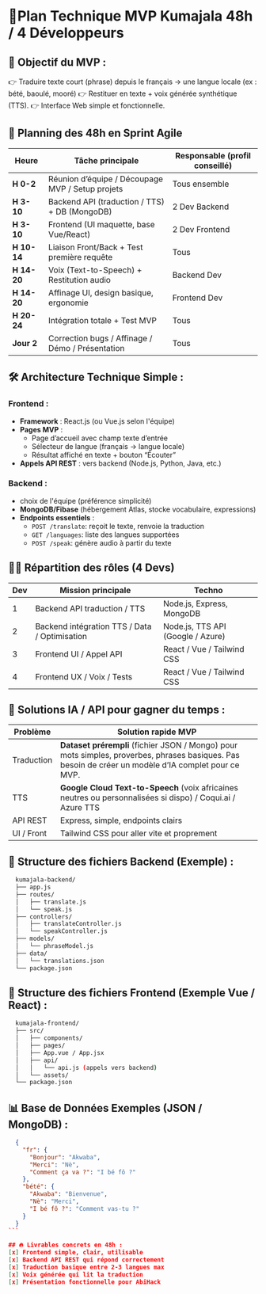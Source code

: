 # 🚀Plan Technique MVP Kumajala 48h / 4 Développeurs

## 🎯 Objectif du MVP :
👉 Traduire texte court (phrase) depuis le français → une langue locale (ex : bété, baoulé, mooré)
👉 Restituer en texte + voix générée synthétique (TTS).
👉 Interface Web simple et fonctionnelle.

## 📅 Planning des 48h en Sprint Agile

| Heure       | Tâche principale                                 | Responsable (profil conseillé) |
| ----------- | ------------------------------------------------ | ------------------------------ |
| **H 0-2**   | Réunion d’équipe / Découpage MVP / Setup projets | Tous ensemble                  |
| **H 3-10**  | Backend API (traduction / TTS) + DB (MongoDB)    | 2 Dev Backend                  |
| **H 3-10**  | Frontend (UI maquette, base Vue/React)           | 2 Dev Frontend                 |
| **H 10-14** | Liaison Front/Back + Test première requête       | Tous                           |
| **H 14-20** | Voix (Text-to-Speech) + Restitution audio        | Backend Dev                    |
| **H 14-20** | Affinage UI, design basique, ergonomie           | Frontend Dev                   |
| **H 20-24** | Intégration totale + Test MVP                    | Tous                           |
| **Jour 2**  | Correction bugs / Affinage / Démo / Présentation | Tous                           |

## 🛠️ Architecture Technique Simple :

### Frontend :
- **Framework** : React.js (ou Vue.js selon l'équipe)
- **Pages MVP** :
  - Page d’accueil avec champ texte d’entrée
  - Sélecteur de langue (français → langue locale)
  - Résultat affiché en texte + bouton “Écouter”
- **Appels API REST** : vers backend (Node.js, Python, Java, etc.)

### Backend :
- choix de l'équipe (préférence simplicité)
- **MongoDB/Fibase** (hébergement Atlas, stocke vocabulaire, expressions)
- **Endpoints essentiels** :
  - `POST /translate`: reçoit le texte, renvoie la traduction
  - `GET /languages`:  liste des langues supportées
  - `POST /speak`: génère audio à partir du texte

## 🧑‍💻 Répartition des rôles (4 Devs)

| Dev | Mission principale                            | Techno                            |
| --- | --------------------------------------------- | --------------------------------- |
| 1   | Backend API traduction / TTS                  | Node.js, Express, MongoDB         |
| 2   | Backend intégration TTS / Data / Optimisation | Node.js, TTS API (Google / Azure) |
| 3   | Frontend UI / Appel API                       | React / Vue / Tailwind CSS        |
| 4   | Frontend UX / Voix / Tests                    | React / Vue / Tailwind CSS        |

## 🔑 Solutions IA / API pour gagner du temps :

| Problème   | Solution rapide MVP                                                                                                                                  |
| ---------- | ---------------------------------------------------------------------------------------------------------------------------------------------------- |
| Traduction | **Dataset prérempli** (fichier JSON / Mongo) pour mots simples, proverbes, phrases basiques. Pas besoin de créer un modèle d’IA complet pour ce MVP. |
| TTS        | **Google Cloud Text-to-Speech** (voix africaines neutres ou personnalisées si dispo) / Coqui.ai / Azure TTS                                          |
| API REST   | Express, simple, endpoints clairs                                                                                                                    |
| UI / Front | Tailwind CSS pour aller vite et proprement                                                                                                           |

## 📂 Structure des fichiers Backend (Exemple) :

```bash
  kumajala-backend/
  ├── app.js
  ├── routes/
  │   ├── translate.js
  │   └── speak.js
  ├── controllers/
  │   ├── translateController.js
  │   └── speakController.js
  ├── models/
  │   └── phraseModel.js
  ├── data/
  │   └── translations.json
  └── package.json
```

## 📂 Structure des fichiers Frontend (Exemple Vue / React) :

```bash
  kumajala-frontend/
  ├── src/
  │   ├── components/
  │   ├── pages/
  │   ├── App.vue / App.jsx
  │   ├── api/
  │   │   └── api.js (appels vers backend)
  │   └── assets/
  └── package.json
```

## 📊 Base de Données Exemples (JSON / MongoDB) :

````json
  {
    "fr": {
      "Bonjour": "Akwaba",
      "Merci": "Nè",
      "Comment ça va ?": "I bé fô ?"
    },
    "bété": {
      "Akwaba": "Bienvenue",
      "Nè": "Merci",
      "I bé fô ?": "Comment vas-tu ?"
    }
  }
```

## 🔥 Livrables concrets en 48h :
[x] Frontend simple, clair, utilisable
[x] Backend API REST qui répond correctement
[x] Traduction basique entre 2-3 langues max
[x] Voix générée qui lit la traduction
[x] Présentation fonctionnelle pour AbiHack
